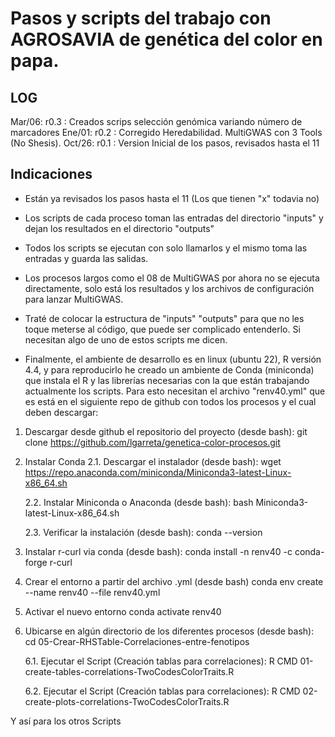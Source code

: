 # Pasos y scripts del trabajo con AGROSAVIA de genética del color en papa.

## LOG
Mar/06: r0.3 : Creados scrips selección genómica variando número de marcadores
Ene/01: r0.2 : Corregido Heredabilidad. MultiGWAS con 3 Tools (No Shesis).
Oct/26: r0.1 : Version Inicial de los pasos, revisados hasta el 11

## Indicaciones
- Están ya revisados los pasos hasta el 11 (Los que tienen "x" todavia no)

- Los scripts de cada proceso toman las entradas del directorio "inputs" y dejan los resultados en el directorio "outputs"

- Todos los scripts se ejecutan con solo llamarlos y el mismo toma las entradas y guarda las salidas.

- Los procesos largos como el 08 de MultiGWAS por ahora no se ejecuta directamente, solo está los resultados y los archivos de configuración para lanzar MultiGWAS.

- Traté de colocar la estructura de "inputs" "outputs" para que no les toque meterse al código, que puede ser complicado entenderlo. Si necesitan algo de uno de estos scripts me dicen.

- Finalmente, el ambiente de desarrollo es en linux (ubuntu 22), R versión 4.4, y para reproducirlo he creado un ambiente de Conda (miniconda) que  instala el R y las librerías necesarias con la que están trabajando actualmente los scripts. Para esto necesitan el archivo "renv40.yml" que es está en el siguiente repo de github con todos los procesos y el cual deben descargar:

1. Descargar desde github el repositorio del proyecto (desde bash):
git clone https://github.com/lgarreta/genetica-color-procesos.git

2. Instalar Conda
    2.1. Descargar el instalador (desde bash):
wget https://repo.anaconda.com/miniconda/Miniconda3-latest-Linux-x86_64.sh

    2.2. Instalar Miniconda o Anaconda (desde bash):
bash Miniconda3-latest-Linux-x86_64.sh

    2.3. Verificar la instalación (desde bash): 
conda --version

3. Instalar r-curl via conda (desde bash):
conda install -n renv40 -c conda-forge r-curl

4. Crear el entorno a partir del archivo .yml (desde bash)
conda env create --name renv40 --file renv40.yml

5. Activar el nuevo entorno
conda activate renv40

6. Ubicarse en algún directorio de los diferentes procesos (desde bash):
    cd 05-Crear-RHSTable-Correlaciones-entre-fenotipos

    6.1. Ejecutar el Script (Creación tablas para correlaciones):
    R CMD 01-create-tables-correlations-TwoCodesColorTraits.R

    6.2. Ejecutar el Script (Creación tablas para correlaciones):
    R CMD 02-create-plots-correlations-TwoCodesColorTraits.R

Y así para los otros Scripts






